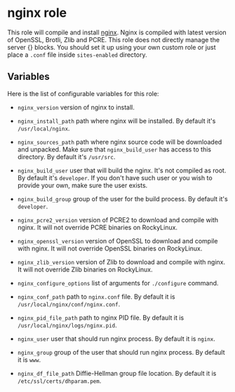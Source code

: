 nginx role
==========

This role will compile and install [nginx](https://nginx.org/). 
Nginx is compiled with latest version of OpenSSL, Brotli, Zlib and PCRE. 
This role does not directly manage the server {} blocks. You should set it up using your own custom role or just place a `.conf` file inside `sites-enabled` directory. 

Variables
---------
Here is the list of configurable variables for this role:

 - `nginx_version` version of nginx to install.

 - `nginx_install_path` path where nginx will be installed. By default it's `/usr/local/nginx`.

 - `nginx_sources_path` path where nginx source code will be downloaded and unpacked. Make sure that `nginx_build_user` has access to this directory. By default it's `/usr/src`.
 
 - `nginx_build_user` user that will build the nginx. It's not compiled as root. By default it's `developer`. If you don't have such user or you wish to provide your own, make sure the user exists.
 
 - `nginx_build_group` group of the user for the build process. By default it's `developer`.

 - `nginx_pcre2_version` version of PCRE2 to download and compile with nginx. It will not override PCRE binaries on RockyLinux.
 
 - `nginx_openssl_version` version of OpenSSL to download and compile with nginx. It will not override OpenSSL binaries on RockyLinux.
 
 - `nginx_zlib_version` version of Zlib to download and compile with nginx. It will not override Zlib binaries on RockyLinux.
 
 - `nginx_configure_options` list of arguments for `./configure` command.
 
 - `nginx_conf_path` path to `nginx.conf` file. By default it is `/usr/local/nginx/conf/nginx.conf`.
 
 - `nginx_pid_file_path` path to nginx PID file. By default it is `/usr/local/nginx/logs/nginx.pid`.
 
 - `nginx_user` user that should run nginx process. By default it is `nginx`.
 
 - `nginx_group` group of the user that should run nginx process. By default it is `www`.
 
 - `nginx_df_file_path` Diffie-Hellman group file location. By default it is `/etc/ssl/certs/dhparam.pem`.
